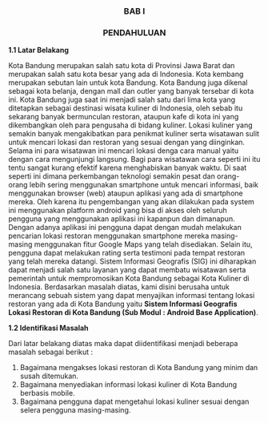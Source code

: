 <h3 align="center">BAB I</h3>


<h3 align="center">PENDAHULUAN</h3>


**1.1 Latar Belakang**

Kota Bandung merupakan salah satu kota di Provinsi Jawa Barat dan merupakan salah satu kota besar yang ada di Indonesia. Kota kembang merupakan sebutan lain untuk kota Bandung. Kota Bandung juga dikenal sebagai kota belanja, dengan mall dan outler yang banyak tersebar di kota ini. Kota Bandung juga saat ini menjadi salah satu dari lima kota yang ditetapkan sebagai destinasi wisata kuliner di Indonesia, oleh sebab itu sekarang banyak bermunculan restoran, ataupun kafe di kota ini yang dikembangkan oleh para pengusaha di bidang kuliner. 
Lokasi kuliner yang semakin banyak mengakibatkan para penikmat kuliner serta wisatawan sulit untuk mencari lokasi dan restoran yang sesuai dengan yang diinginkan. Selama ini para wisatawan ini mencari lokasi denga cara manual yaitu dengan cara mengunjungi langsung. Bagi para wisatawan cara seperti ini itu tentu sangat kurang efektif karena menghabiskan banyak waktu. 
Di saat seperti ini dimana perkembangan teknologi semakin pesat dan orang- orang lebih sering menggunakan smartphone untuk mencari informasi, baik menggunakan browser (web) ataupun aplikasi yang ada di smartphone mereka. Oleh karena itu pengembangan yang akan dilakukan pada system ini menggunakan platform android yang bisa di akses oleh seluruh pengguna yang menggunakan aplikasi ini kapanpun dan dimanapun.
Dengan adanya aplikasi ini pengguna dapat dengan mudah melakukan pencarian lokasi restoran menggunakan smartphone mereka masing-masing menggunakan fitur Google Maps yang telah disediakan. Selain itu, pengguna dapat melakukan rating serta testimoni pada tempat restoran yang telah mereka datangi.
Sistem Informasi Geografis (SIG) ini diharapkan dapat menjadi salah satu layanan yang dapat membatu wisatawan serta pemerintah untuk mempromosikan Kota Bandung sebagai Kota Kuliner di Indonesia.
Berdasarkan masalah diatas, kami disini berusaha untuk merancang sebuah sistem yang dapat menyajikan informasi tentang lokasi restoran yang ada di Kota Bandung yaitu **Sistem Informasi Geografis Lokasi Restoran di Kota Bandung (Sub Modul : Android Base Application)**.


**1.2 Identifikasi Masalah**

Dari latar belakang diatas maka dapat diidentifikasi menjadi beberapa masalah sebagai berikut :
1.	Bagaimana mengakses lokasi restoran di Kota Bandung yang minim dan susah ditemukan.
2.	Bagaimana menyediakan informasi lokasi kuliner di Kota Bandung berbasis mobile.
3.	Bagaimana pengguna dapat mengetahui lokasi kuliner sesuai dengan selera pengguna masing-masing.



